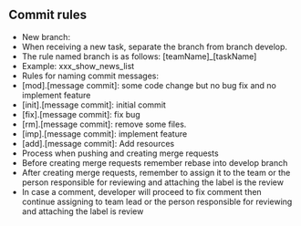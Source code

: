 ## Commit rules

- New branch:
- When receiving a new task, separate the branch from branch develop. 
- The rule named branch is as follows: [teamName]_[taskName]
- Example: xxx_show_news_list
- Rules for naming commit messages:
- [mod].[message commit]: some code change but no bug fix and no implement feature
- [init].[message commit]: initial commit
- [fix].[message commit]: fix bug
- [rm].[message commit]: remove some files.
- [imp].[message commit]: implement feature
- [add].[message commit]: Add resources
- Process when pushing and creating merge requests
- Before creating merge requests remember rebase into develop branch
- After creating merge requests, remember to assign it to the team or the person responsible for reviewing and attaching the label is the review
- In case a comment, developer will proceed to fix comment then continue assigning to team lead or the person responsible for reviewing and attaching the label is review


